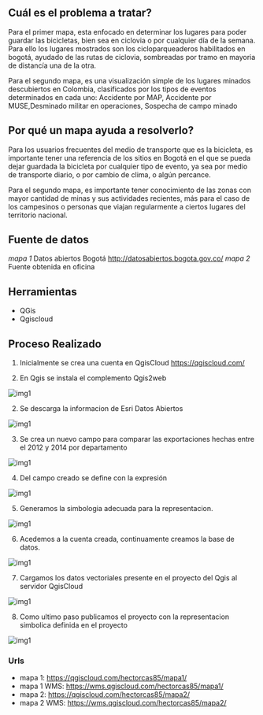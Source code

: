 ## Cuál es el problema a tratar?

Para el primer mapa, esta enfocado en determinar los lugares para poder guardar las bicicletas, bien sea en ciclovia o por cualquier día de la semana. Para ello los lugares mostrados son los cicloparqueaderos habilitados en bogotá, ayudado de las rutas de ciclovia, sombreadas por tramo en mayoria de distancía una de la otra.

Para el segundo mapa, es una visualización simple de los lugares minados descubiertos en Colombia, clasificados por los tipos de eventos determinados en cada uno: Accidente por MAP, Accidente por MUSE,Desminado militar en operaciones, Sospecha de campo minado

## Por qué un mapa ayuda a resolverlo?

Para los usuarios frecuentes del medio de transporte que es la bicicleta, es importante tener una referencia de los sitios en Bogotá en el que se pueda dejar guardada la bicicleta por cualquier tipo de evento, ya sea por medio de transporte diario, o por cambio de clima, o algún percance. 

Para el segundo mapa, es importante tener conocimiento de las zonas con mayor cantidad de minas y sus actividades recientes, más para el caso de los campesinos o personas que viajan regularmente a ciertos lugares del territorio nacional.

## Fuente de datos

_mapa 1_ Datos abiertos Bogotá http://datosabiertos.bogota.gov.co/
_mapa 2_ Fuente obtenida en oficina


## Herramientas

* QGis 
* Qgiscloud

## Proceso Realizado
1. Inicialmente se crea una cuenta en QgisCloud https://qgiscloud.com/

2. En Qgis se instala el complemento Qgis2web

![img1](IMAGENES/QGISCLOUD.JPG)

2. Se descarga la informacion de Esri Datos Abiertos 

![img1](IMAGENES/DATOS_ABIERTOS_ESRI.JPG)

3. Se crea un nuevo campo para comparar las exportaciones hechas entre el 2012 y 2014 por departamento

![img1](IMAGENES/NUEVO_CAMPO.JPG)

4. Del campo creado se define con la expresión

![img1](IMAGENES/EXPRESION.JPG)

5. Generamos la simbologia adecuada para la representacion.

![img1](IMAGENES/CLASIFICACION.JPG)

6. Acedemos a la cuenta creada, continuamente creamos la base de datos.

![img1](IMAGENES/QGISCLOUD_CUENTA.JPG)

7. Cargamos los datos vectoriales presente en el proyecto del Qgis al servidor QgisCloud

![img1](IMAGENES/SUBIR_QGISCLOUD.JPG)

8. Como ultimo paso publicamos el proyecto con la representacion simbolica definida en el proyecto

![img1](IMAGENES/CONFIGURACION_QGISCLOUD.JPG)



### Urls

* mapa 1: https://qgiscloud.com/hectorcas85/mapa1/
* mapa 1 WMS: https://wms.qgiscloud.com/hectorcas85/mapa1/
* mapa 2: https://qgiscloud.com/hectorcas85/mapa2/
* mapa 2 WMS: https://wms.qgiscloud.com/hectorcas85/mapa2/
